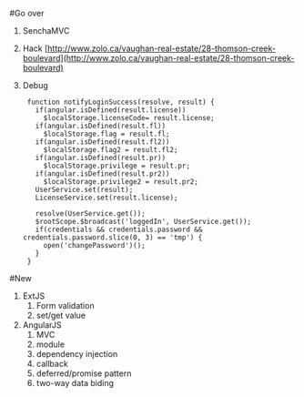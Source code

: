 #Go over
1. SenchaMVC
1. Hack [http://www.zolo.ca/vaughan-real-estate/28-thomson-creek-boulevard](http://www.zolo.ca/vaughan-real-estate/28-thomson-creek-boulevard)
1. Debug

        function notifyLoginSuccess(resolve, result) {
          if(angular.isDefined(result.license))
            $localStorage.licenseCode= result.license;
          if(angular.isDefined(result.fl))
            $localStorage.flag = result.fl;
          if(angular.isDefined(result.fl2))
            $localStorage.flag2 = result.fl2;
          if(angular.isDefined(result.pr))
            $localStorage.privilege = result.pr;
          if(angular.isDefined(result.pr2))
            $localStorage.privilege2 = result.pr2;
          UserService.set(result);
          LicenseService.set(result.license);

          resolve(UserService.get());
          $rootScope.$broadcast('loggedIn', UserService.get());
          if(credentials && credentials.password && credentials.password.slice(0, 3) == 'tmp') {
            open('changePassword')();
          }
        }

#New
1. ExtJS
    1. Form validation
    1. set/get value
1. AngularJS
    1. MVC
    1. module
    1. dependency injection
    1. callback
    1. deferred/promise pattern
    1. two-way data biding
